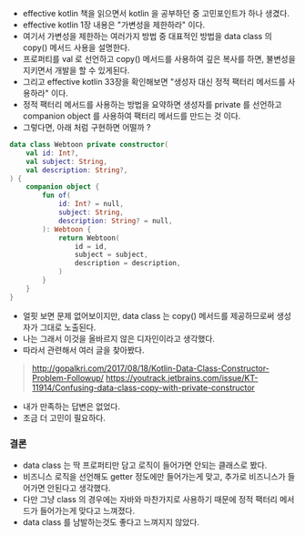 * effective kotlin 책을 읽으면서 kotlin 을 공부하던 중 고민포인트가 하나 생겼다.
* effective kotlin 1장 내용은 "가변성을 제한하라" 이다.
* 여기서 가변성을 제한하는 여러가지 방법 중 대표적인 방법을 data class 의 copy() 메서드 사용을 설명한다.
* 프로퍼티를 val 로 선언하고 copy() 메서드를 사용하여 깊은 복사를 하면, 불변성을 지키면서 개발을 할 수 있게된다.
* 그리고 effective kotlin 33장을 확인해보면 "생성자 대신 정적 팩터리 메서드를 사용하라" 이다.
* 정적 팩터리 메서드를 사용하는 방법을 요약하면 생성자를 private 를 선언하고 companion object 를 사용하여 팩터리 메서드를 만드는 것 이다.
* 그렇다면, 아래 처럼 구현하면 어떨까 ?

```kotlin
data class Webtoon private constructor(
    val id: Int?,
    val subject: String,
    val description: String?,
) {
    companion object {
        fun of(
            id: Int? = null,
            subject: String,
            description: String? = null,
        ): Webtoon {
            return Webtoon(
                id = id,
                subject = subject,
                description = description,
            )
        }
    }
}
```

* 얼핏 보면 문제 없어보이지만, data class 는 copy() 메서드를 제공하므로써 생성자가 그대로 노출된다.
* 나는 그래서 이것을 올바르지 않은 디자인이라고 생각했다.
* 따라서 관련해서 여러 글을 찾아봤다.

> http://gopalkri.com/2017/08/18/Kotlin-Data-Class-Constructor-Problem-Followup/
> https://youtrack.jetbrains.com/issue/KT-11914/Confusing-data-class-copy-with-private-constructor

* 내가 만족하는 답변은 없었다.
* 조금 더 고민이 필요하다.

### 결론
* data class 는 딱 프로퍼티만 담고 로직이 들어가면 안되는 클래스로 봤다.
* 비즈니스 로직을 선언해도 getter 정도에만 들어가는게 맞고, 추가로 비즈니스가 들어가면 안된다고 생각했다.
* 다만 그냥 class 의 경우에는 자바와 마찬가지로 사용하기 때문에 정적 팩터리 메서드가 들어가는게 맞다고 느껴졌다.
* data class 를 남발하는것도 좋다고 느껴지지 않았다.
